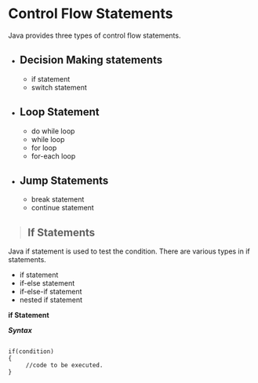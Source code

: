 # Control Flow Statements

Java provides three types of control flow statements.

- ## Decision Making statements
    - if statement
    - switch statement
- ## Loop Statement
    - do while loop
    - while loop
    - for loop
    - for-each loop
- ## Jump Statements
    - break statement
    - continue statement


> ## If Statements
Java if statement is used to test the condition.
There are various types in if statements.
- if statement
- if-else statement
- if-else-if statement
- nested if statement 

**if Statement**

***Syntax***

<code>
if(condition)
{
     //code to be executed.
}
</code>

